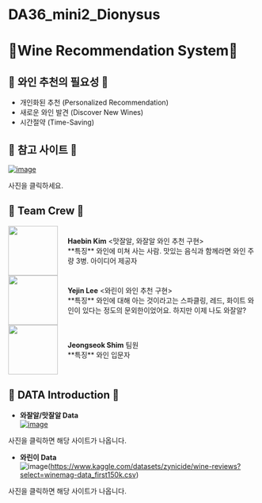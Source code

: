 # DA36_mini2_Dionysus
# 🍷Wine Recommendation System🍷

## 🍇 와인 추천의 필요성 🍇
  - 개인화된 추천 (Personalized Recommendation)
  - 새로운 와인 발견 (Discover New Wines)
  - 시간절약 (Time-Saving)

## 🍇 참고 사이트 🍇
[![image](https://github.com/user-attachments/assets/713b7b57-ba37-4e89-a7bb-f2ab2b2f5856)
](https://www.vivino.com/US/en/)

사진을 클릭하세요.

## 🍇 Team Crew 🍇
<div style="display: flex; align-items: center;">

  <img src="https://github.com/user-attachments/assets/843c1342-a6a6-415d-8fbe-6f5611f6e88c" style="width: 100px; margin-right: 20px;">
  <div>
    <strong>Haebin Kim</strong> <맛잘알, 와잘알 와인 추천 구현><br>
    **특징** 와인에 미쳐 사는 사람. 맛있는 음식과 함께라면 와인 주량 3병. 아이디어 제공자
  </div>

</div>

<div style="display: flex; align-items: center;">

  <img src="https://github.com/user-attachments/assets/adbecace-d98a-418a-9581-f570303ddbe9" style="width: 100px; margin-right: 20px;">
  <div>
    <strong>Yejin Lee</strong> <와린이 와인 추천 구현><br>
    **특징** 와인에 대해 아는 것이라고는 스파클링, 레드, 화이트 와인이 있다는 정도의 문외한이었어요. 하지만 이제 나도 와잘알?
  </div>

</div>

<div style="display: flex; align-items: center;">

  <img src="https://github.com/user-attachments/assets/324420a3-a674-4ee7-ac08-4285dbea6408" style="width: 100px; margin-right: 20px;">
  <div>
    <strong>Jeongseok Shim</strong> 팀원<br>
    **특징** 와인 입문자
  </div>

</div>

## 🍇 DATA Introduction 🍇
- **와잘알/맛잘알 Data**<br>
[![image](https://github.com/user-attachments/assets/713b7b57-ba37-4e89-a7bb-f2ab2b2f5856)](https://www.vivino.com/explore)

사진을 클릭하면 해당 사이트가 나옵니다.



- **와린이 Data**<br>
![image](https://github.com/user-attachments/assets/310456f5-8a1c-4af0-8b92-9b773dfe1215)(https://www.kaggle.com/datasets/zynicide/wine-reviews?select=winemag-data_first150k.csv)

사진을 클릭하면 해당 사이트가 나옵니다.








